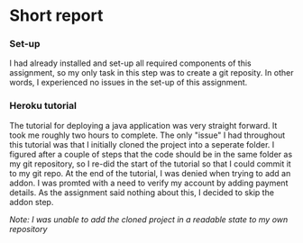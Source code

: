 # Short report #

### Set-up ###
I had already installed and set-up all required components of this assignment, so my only task in this step was to create a git reposity. 
In other words, I experienced no issues in the set-up of this assignment.

### Heroku tutorial ###
The tutorial for deploying a java application was very straight forward. It took me roughly two hours to complete. 
The only "issue" I had throughout this tutorial was that I initially cloned the project into a seperate folder. I figured after a couple of steps that the code should be in the same folder as my git repository, so I re-did the start of the tutorial so that I could commit it to my git repo.
At the end of the tutorial, I was denied when trying to add an addon. I was promted with a need to verify my account by adding payment details. As the assignment said nothing about this, I decided to skip the addon step.

_Note: I was unable to add the cloned project in a readable state to my own repository_ 
